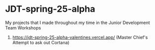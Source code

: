 # JDT-spring-25-alpha
My projects that I made throughout my time in the Junior Development Team Workshops

1. https://jdt-spring-25-alpha-valentines.vercel.app/ (Master Chief's Attempt to ask out Cortana)
